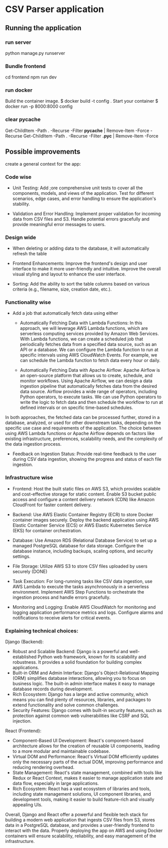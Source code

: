 # CSV Parser application

## Running the application

### run server

python manage.py runserver

### Bundle frontend

cd frontend
npm run dev

### run docker

Build the container image.
$ docker build -t config .
Start your container
$ docker run -p 8000:8000 config

### clear pycache

Get-ChildItem -Path . -Recurse -Filter **pycache** | Remove-Item -Force -Recurse
Get-ChildItem -Path . -Recurse -Filter **.pyc** | Remove-Item -Force

## Possible improvements

create a general context for the app:

### Code wise

- Unit Testing: Add ;ore comprehensive unit tests to cover all the components, models, and views of the application. Test for different scenarios, edge cases, and error handling to ensure the application's stability.

- Validation and Error Handling: Implement proper validation for incoming data from CSV files and S3. Handle potential errors gracefully and provide meaningful error messages to users.

### Design wide

- When deleting or adding data to the database, it will automatically refresh the table
- Frontend Enhancements: Improve the frontend's design and user interface to make it more user-friendly and intuitive. Improve the overall visual styling and layout to enhance the user interface.

- Sorting: Add the ability to sort the table columns based on various criteria (e.g., filename, size, creation date, etc.).

### Functionality wise

- Add a job that automatically fetch data using either

  - Automatically Fetching Data with Lambda Functions: In this approach, we will leverage AWS Lambda functions, which are serverless computing services provided by Amazon Web Services. With Lambda functions, we can create a scheduled job that periodically fetches data from a specified data source, such as an API or a database. We can configure the Lambda function to run at specific intervals using AWS CloudWatch Events. For example, we can schedule the Lambda function to fetch data every hour or daily.

  - Automatically Fetching Data with Apache Airflow: Apache Airflow is an open-source platform that allows us to create, schedule, and monitor workflows. Using Apache Airflow, we can design a data ingestion pipeline that automatically fetches data from the desired data source. Airflow provides a wide range of operators, including Python operators, to execute tasks. We can use Python operators to write the logic to fetch data and then schedule the workflow to run at defined intervals or on specific time-based schedules.

In both approaches, the fetched data can be processed further, stored in a database, analyzed, or used for other downstream tasks, depending on the specific use case and requirements of the application. The choice between using AWS Lambda functions or Apache Airflow depends on factors like existing infrastructure, preferences, scalability needs, and the complexity of the data ingestion process.

- Feedback on Ingestion Status: Provide real-time feedback to the user during CSV data ingestion, showing the progress and status of each file ingestion.

### Infrastructure wise

- Frontend: Host the built static files on AWS S3, which provides scalable and cost-effective storage for static content.
  Enable S3 bucket public access and configure a content delivery network (CDN) like Amazon CloudFront for faster content delivery.

- Backend: Use AWS Elastic Container Registry (ECR) to store Docker container images securely.
  Deploy the backend application using AWS Elastic Container Service (ECS) or AWS Elastic Kubernetes Service (EKS) for container orchestration.

- Database: Use Amazon RDS (Relational Database Service) to set up a managed PostgreSQL database for data storage.
  Configure the database instance, including backups, scaling options, and security settings.

- File Storage: Utilize AWS S3 to store CSV files uploaded by users securely (DONE)

- Task Execution: For long-running tasks like CSV data ingestion, use AWS Lambda to execute the tasks asynchronously in a serverless environment.
  Implement AWS Step Functions to orchestrate the ingestion process and handle errors gracefully.

- Monitoring and Logging: Enable AWS CloudWatch for monitoring and logging application performance metrics and logs.
  Configure alarms and notifications to receive alerts for critical events.

### Explaining technical choices:

Django (Backend):

- Robust and Scalable Backend: Django is a powerful and well-established Python web framework, known for its scalability and robustness. It provides a solid foundation for building complex applications.
- Built-in ORM and Admin Interface: Django's Object-Relational Mapping (ORM) simplifies database interactions, allowing you to focus on business logic. The built-in admin interface makes it easy to manage database records during development.
- Rich Ecosystem: Django has a large and active community, which means you can find plenty of resources, libraries, and packages to extend functionality and solve common challenges.
- Security Features: Django comes with built-in security features, such as protection against common web vulnerabilities like CSRF and SQL injection.

React (Frontend):

- Component-Based UI Development: React's component-based architecture allows for the creation of reusable UI components, leading to a more modular and maintainable codebase.
- Virtual DOM and Performance: React's Virtual DOM efficiently updates only the necessary parts of the actual DOM, improving performance and reducing rendering overhead.
- State Management: React's state management, combined with tools like Redux or React Context, makes it easier to manage application state and data flow, especially in large applications.
- Rich Ecosystem: React has a vast ecosystem of libraries and tools, including state management solutions, UI component libraries, and development tools, making it easier to build feature-rich and visually appealing UIs.

Overall, Django and React offer a powerful and flexible tech stack for building a modern web application that ingests CSV files from S3, stores data in a PostgreSQL database, and provides a user-friendly frontend to interact with the data. Properly deploying the app on AWS and using Docker containers will ensure scalability, reliability, and easy management of the infrastructure.
